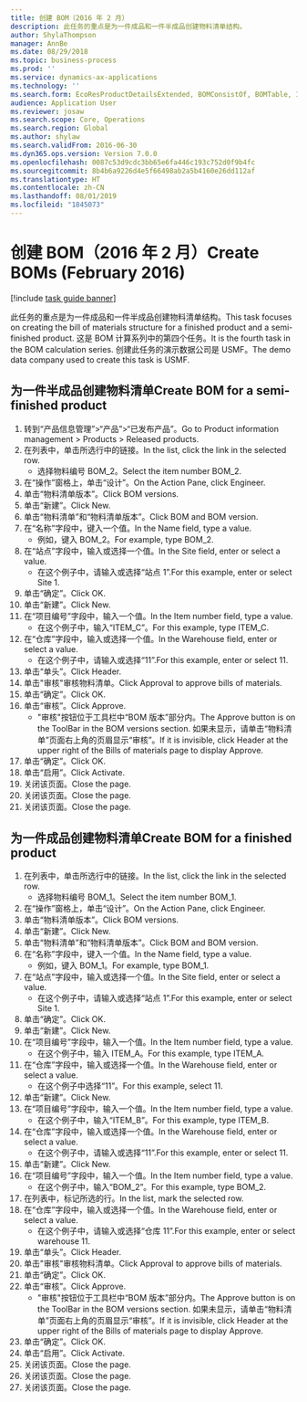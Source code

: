 ```yaml
---
title: 创建 BOM（2016 年 2 月）
description: 此任务的重点是为一件成品和一件半成品创建物料清单结构。
author: ShylaThompson
manager: AnnBe
ms.date: 08/29/2018
ms.topic: business-process
ms.prod: ''
ms.service: dynamics-ax-applications
ms.technology: ''
ms.search.form: EcoResProductDetailsExtended, BOMConsistOf, BOMTable, InventLocationIdLookup
audience: Application User
ms.reviewer: josaw
ms.search.scope: Core, Operations
ms.search.region: Global
ms.author: shylaw
ms.search.validFrom: 2016-06-30
ms.dyn365.ops.version: Version 7.0.0
ms.openlocfilehash: 0087c53d9cdc3bb65e6fa446c193c752d0f9b4fc
ms.sourcegitcommit: 8b4b6a9226d4e5f66498ab2a5b4160e26dd112af
ms.translationtype: HT
ms.contentlocale: zh-CN
ms.lasthandoff: 08/01/2019
ms.locfileid: "1845073"
---
```

# <a name="create-boms-february-2016"></a><span data-ttu-id="09859-103">创建 BOM（2016 年 2 月）</span><span class="sxs-lookup"><span data-stu-id="09859-103">Create BOMs (February 2016)</span></span>

[!include [task guide banner](../../includes/task-guide-banner.md)]

<span data-ttu-id="09859-104">此任务的重点是为一件成品和一件半成品创建物料清单结构。</span><span class="sxs-lookup"><span data-stu-id="09859-104">This task focuses on creating the bill of materials structure for a finished product and a semi-finished product.</span></span> <span data-ttu-id="09859-105">这是 BOM 计算系列中的第四个任务。</span><span class="sxs-lookup"><span data-stu-id="09859-105">It is the fourth task in the BOM calculation series.</span></span> <span data-ttu-id="09859-106">创建此任务的演示数据公司是 USMF。</span><span class="sxs-lookup"><span data-stu-id="09859-106">The demo data company used to create this task is USMF.</span></span>


## <a name="create-bom-for-a-semi-finished-product"></a><span data-ttu-id="09859-107">为一件半成品创建物料清单</span><span class="sxs-lookup"><span data-stu-id="09859-107">Create BOM for a semi-finished product</span></span>
1. <span data-ttu-id="09859-108">转到“产品信息管理”>“产品”>“已发布产品”。</span><span class="sxs-lookup"><span data-stu-id="09859-108">Go to Product information management > Products > Released products.</span></span>
2. <span data-ttu-id="09859-109">在列表中，单击所选行中的链接。</span><span class="sxs-lookup"><span data-stu-id="09859-109">In the list, click the link in the selected row.</span></span>
    * <span data-ttu-id="09859-110">选择物料编号 BOM_2。</span><span class="sxs-lookup"><span data-stu-id="09859-110">Select the item number BOM_2.</span></span>  
3. <span data-ttu-id="09859-111">在“操作”窗格上，单击“设计”。</span><span class="sxs-lookup"><span data-stu-id="09859-111">On the Action Pane, click Engineer.</span></span>
4. <span data-ttu-id="09859-112">单击“物料清单版本”。</span><span class="sxs-lookup"><span data-stu-id="09859-112">Click BOM versions.</span></span>
5. <span data-ttu-id="09859-113">单击“新建”。</span><span class="sxs-lookup"><span data-stu-id="09859-113">Click New.</span></span>
6. <span data-ttu-id="09859-114">单击“物料清单”和“物料清单版本”。</span><span class="sxs-lookup"><span data-stu-id="09859-114">Click BOM and BOM version.</span></span>
7. <span data-ttu-id="09859-115">在“名称”字段中，键入一个值。</span><span class="sxs-lookup"><span data-stu-id="09859-115">In the Name field, type a value.</span></span>
    * <span data-ttu-id="09859-116">例如，键入 BOM_2。</span><span class="sxs-lookup"><span data-stu-id="09859-116">For example, type BOM_2.</span></span>  
8. <span data-ttu-id="09859-117">在“站点”字段中，输入或选择一个值。</span><span class="sxs-lookup"><span data-stu-id="09859-117">In the Site field, enter or select a value.</span></span>
    * <span data-ttu-id="09859-118">在这个例子中，请输入或选择“站点 1”.</span><span class="sxs-lookup"><span data-stu-id="09859-118">For this example, enter or select Site 1.</span></span>  
9. <span data-ttu-id="09859-119">单击“确定”。</span><span class="sxs-lookup"><span data-stu-id="09859-119">Click OK.</span></span>
10. <span data-ttu-id="09859-120">单击“新建”。</span><span class="sxs-lookup"><span data-stu-id="09859-120">Click New.</span></span>
11. <span data-ttu-id="09859-121">在“项目编号”字段中，输入一个值。</span><span class="sxs-lookup"><span data-stu-id="09859-121">In the Item number field, type a value.</span></span>
    * <span data-ttu-id="09859-122">在这个例子中，输入“ITEM_C”。</span><span class="sxs-lookup"><span data-stu-id="09859-122">For this example, type ITEM_C.</span></span>  
12. <span data-ttu-id="09859-123">在“仓库”字段中，输入或选择一个值。</span><span class="sxs-lookup"><span data-stu-id="09859-123">In the Warehouse field, enter or select a value.</span></span>
    * <span data-ttu-id="09859-124">在这个例子中，请输入或选择“11”.</span><span class="sxs-lookup"><span data-stu-id="09859-124">For this example, enter or select 11.</span></span>  
13. <span data-ttu-id="09859-125">单击“单头”。</span><span class="sxs-lookup"><span data-stu-id="09859-125">Click Header.</span></span>
14. <span data-ttu-id="09859-126">单击"审核"审核物料清单。</span><span class="sxs-lookup"><span data-stu-id="09859-126">Click Approval to approve bills of materials.</span></span>
15. <span data-ttu-id="09859-127">单击“确定”。</span><span class="sxs-lookup"><span data-stu-id="09859-127">Click OK.</span></span>
16. <span data-ttu-id="09859-128">单击“审核”。</span><span class="sxs-lookup"><span data-stu-id="09859-128">Click Approve.</span></span>
    * <span data-ttu-id="09859-129">"审核"按钮位于工具栏中“BOM 版本”部分内。</span><span class="sxs-lookup"><span data-stu-id="09859-129">The Approve button is on the ToolBar in the  BOM versions section.</span></span> <span data-ttu-id="09859-130">如果未显示，请单击“物料清单”页面右上角的页眉显示“审核”。</span><span class="sxs-lookup"><span data-stu-id="09859-130">If it is invisible, click Header at the upper right of the Bills of materials page to display Approve.</span></span>  
17. <span data-ttu-id="09859-131">单击“确定”。</span><span class="sxs-lookup"><span data-stu-id="09859-131">Click OK.</span></span>
18. <span data-ttu-id="09859-132">单击“启用”。</span><span class="sxs-lookup"><span data-stu-id="09859-132">Click Activate.</span></span>
19. <span data-ttu-id="09859-133">关闭该页面。</span><span class="sxs-lookup"><span data-stu-id="09859-133">Close the page.</span></span>
20. <span data-ttu-id="09859-134">关闭该页面。</span><span class="sxs-lookup"><span data-stu-id="09859-134">Close the page.</span></span>
21. <span data-ttu-id="09859-135">关闭该页面。</span><span class="sxs-lookup"><span data-stu-id="09859-135">Close the page.</span></span>

## <a name="create-bom-for-a-finished-product"></a><span data-ttu-id="09859-136">为一件成品创建物料清单</span><span class="sxs-lookup"><span data-stu-id="09859-136">Create BOM for a finished product</span></span>
1. <span data-ttu-id="09859-137">在列表中，单击所选行中的链接。</span><span class="sxs-lookup"><span data-stu-id="09859-137">In the list, click the link in the selected row.</span></span>
    * <span data-ttu-id="09859-138">选择物料编号 BOM_1。</span><span class="sxs-lookup"><span data-stu-id="09859-138">Select the item number BOM_1.</span></span>  
2. <span data-ttu-id="09859-139">在“操作”窗格上，单击“设计”。</span><span class="sxs-lookup"><span data-stu-id="09859-139">On the Action Pane, click Engineer.</span></span>
3. <span data-ttu-id="09859-140">单击“物料清单版本”。</span><span class="sxs-lookup"><span data-stu-id="09859-140">Click BOM versions.</span></span>
4. <span data-ttu-id="09859-141">单击“新建”。</span><span class="sxs-lookup"><span data-stu-id="09859-141">Click New.</span></span>
5. <span data-ttu-id="09859-142">单击“物料清单”和“物料清单版本”。</span><span class="sxs-lookup"><span data-stu-id="09859-142">Click BOM and BOM version.</span></span>
6. <span data-ttu-id="09859-143">在“名称”字段中，键入一个值。</span><span class="sxs-lookup"><span data-stu-id="09859-143">In the Name field, type a value.</span></span>
    * <span data-ttu-id="09859-144">例如，键入 BOM_1。</span><span class="sxs-lookup"><span data-stu-id="09859-144">For example, type BOM_1.</span></span>  
7. <span data-ttu-id="09859-145">在“站点”字段中，输入或选择一个值。</span><span class="sxs-lookup"><span data-stu-id="09859-145">In the Site field, enter or select a value.</span></span>
    * <span data-ttu-id="09859-146">在这个例子中，请输入或选择“站点 1”.</span><span class="sxs-lookup"><span data-stu-id="09859-146">For this example, enter or select Site 1.</span></span>  
8. <span data-ttu-id="09859-147">单击“确定”。</span><span class="sxs-lookup"><span data-stu-id="09859-147">Click OK.</span></span>
9. <span data-ttu-id="09859-148">单击“新建”。</span><span class="sxs-lookup"><span data-stu-id="09859-148">Click New.</span></span>
10. <span data-ttu-id="09859-149">在“项目编号”字段中，输入一个值。</span><span class="sxs-lookup"><span data-stu-id="09859-149">In the Item number field, type a value.</span></span>
    * <span data-ttu-id="09859-150">在这个例子中，输入 ITEM_A。</span><span class="sxs-lookup"><span data-stu-id="09859-150">For this example, type ITEM_A.</span></span>  
11. <span data-ttu-id="09859-151">在“仓库”字段中，输入或选择一个值。</span><span class="sxs-lookup"><span data-stu-id="09859-151">In the Warehouse field, enter or select a value.</span></span>
    * <span data-ttu-id="09859-152">在这个例子中选择“11”。</span><span class="sxs-lookup"><span data-stu-id="09859-152">For this example, select 11.</span></span>  
12. <span data-ttu-id="09859-153">单击“新建”。</span><span class="sxs-lookup"><span data-stu-id="09859-153">Click New.</span></span>
13. <span data-ttu-id="09859-154">在“项目编号”字段中，输入一个值。</span><span class="sxs-lookup"><span data-stu-id="09859-154">In the Item number field, type a value.</span></span>
    * <span data-ttu-id="09859-155">在这个例子中，输入“ITEM_B”。</span><span class="sxs-lookup"><span data-stu-id="09859-155">For this example, type ITEM_B.</span></span>  
14. <span data-ttu-id="09859-156">在“仓库”字段中，输入或选择一个值。</span><span class="sxs-lookup"><span data-stu-id="09859-156">In the Warehouse field, enter or select a value.</span></span>
    * <span data-ttu-id="09859-157">在这个例子中，请输入或选择“11”.</span><span class="sxs-lookup"><span data-stu-id="09859-157">For this example, enter or select 11.</span></span>  
15. <span data-ttu-id="09859-158">单击“新建”。</span><span class="sxs-lookup"><span data-stu-id="09859-158">Click New.</span></span>
16. <span data-ttu-id="09859-159">在“项目编号”字段中，输入一个值。</span><span class="sxs-lookup"><span data-stu-id="09859-159">In the Item number field, type a value.</span></span>
    * <span data-ttu-id="09859-160">在这个例子中，输入“BOM_2”。</span><span class="sxs-lookup"><span data-stu-id="09859-160">For this example, type BOM_2.</span></span>  
17. <span data-ttu-id="09859-161">在列表中，标记所选的行。</span><span class="sxs-lookup"><span data-stu-id="09859-161">In the list, mark the selected row.</span></span>
18. <span data-ttu-id="09859-162">在“仓库”字段中，输入或选择一个值。</span><span class="sxs-lookup"><span data-stu-id="09859-162">In the Warehouse field, enter or select a value.</span></span>
    * <span data-ttu-id="09859-163">在这个例子中，请输入或选择“仓库 11”.</span><span class="sxs-lookup"><span data-stu-id="09859-163">For this example, enter or select warehouse 11.</span></span>  
19. <span data-ttu-id="09859-164">单击“单头”。</span><span class="sxs-lookup"><span data-stu-id="09859-164">Click Header.</span></span>
20. <span data-ttu-id="09859-165">单击"审核"审核物料清单。</span><span class="sxs-lookup"><span data-stu-id="09859-165">Click Approval to approve bills of materials.</span></span>
21. <span data-ttu-id="09859-166">单击“确定”。</span><span class="sxs-lookup"><span data-stu-id="09859-166">Click OK.</span></span>
22. <span data-ttu-id="09859-167">单击“审核”。</span><span class="sxs-lookup"><span data-stu-id="09859-167">Click Approve.</span></span>
    * <span data-ttu-id="09859-168">"审核"按钮位于工具栏中“BOM 版本”部分内。</span><span class="sxs-lookup"><span data-stu-id="09859-168">The Approve button is on the ToolBar in the  BOM versions section.</span></span> <span data-ttu-id="09859-169">如果未显示，请单击“物料清单”页面右上角的页眉显示“审核”。</span><span class="sxs-lookup"><span data-stu-id="09859-169">If it is invisible, click Header at the upper right of the Bills of materials page to display Approve.</span></span>  
23. <span data-ttu-id="09859-170">单击“确定”。</span><span class="sxs-lookup"><span data-stu-id="09859-170">Click OK.</span></span>
24. <span data-ttu-id="09859-171">单击“启用”。</span><span class="sxs-lookup"><span data-stu-id="09859-171">Click Activate.</span></span>
25. <span data-ttu-id="09859-172">关闭该页面。</span><span class="sxs-lookup"><span data-stu-id="09859-172">Close the page.</span></span>
26. <span data-ttu-id="09859-173">关闭该页面。</span><span class="sxs-lookup"><span data-stu-id="09859-173">Close the page.</span></span>
27. <span data-ttu-id="09859-174">关闭该页面。</span><span class="sxs-lookup"><span data-stu-id="09859-174">Close the page.</span></span>


